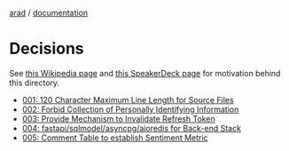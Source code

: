 [arad](../../../../) / [documentation](../README.md)

# Decisions

See [this Wikipedia page](https://en.wikipedia.org/wiki/Architectural_decision)
and [this SpeakerDeck page](https://speakerdeck.com/vanto/a-brief-introduction-to-architectural-decision-records)
for motivation behind this directory.

- [001: 120 Character Maximum Line Length for Source Files](./001-line_length.md)
- [002: Forbid Collection of Personally Identifying Information](./002-personally-identifying-information.md)
- [003: Provide Mechanism to Invalidate Refresh Token](./003-invalidate-refresh-token.md)
- [004: fastapi/sqlmodel/asyncpg/aioredis for Back-end Stack](./004-stack-for-backend-services.md)
- [005: Comment Table to establish Sentiment Metric](./005-use-comment-table.md)
